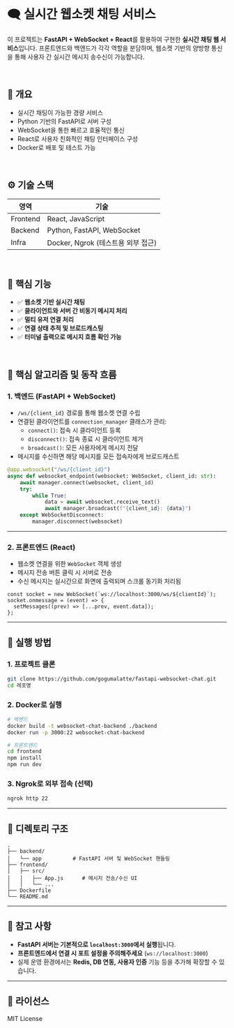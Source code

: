 # 🗨️ 실시간 웹소켓 채팅 서비스

이 프로젝트는 **FastAPI + WebSocket + React**를 활용하여 구현한 **실시간 채팅 웹 서비스**입니다. 프론트엔드와 백엔드가 각각 역할을 분담하며, 웹소켓 기반의 양방향 통신을 통해 사용자 간 실시간 메시지 송수신이 가능합니다.

<br/>

## 📌 개요

- 실시간 채팅이 가능한 경량 서비스
- Python 기반의 FastAPI로 서버 구성
- WebSocket을 통한 빠르고 효율적인 통신
- React로 사용자 친화적인 채팅 인터페이스 구성
- Docker로 배포 및 테스트 가능

<br/>

## ⚙️ 기술 스택

| 영역 | 기술 |
|------|------|
| Frontend | React, JavaScript |
| Backend | Python, FastAPI, WebSocket |
| Infra | Docker, Ngrok (테스트용 외부 접근) |

<br/>

## 🎯 핵심 기능

- ✅ **웹소켓 기반 실시간 채팅**
- ✅ **클라이언트와 서버 간 비동기 메시지 처리**
- ✅ **멀티 유저 연결 처리**
- ✅ **연결 상태 추적 및 브로드캐스팅**
- ✅ **터미널 출력으로 메시지 흐름 확인 가능**

<br/>

## 🧠 핵심 알고리즘 및 동작 흐름

### 1. 백엔드 (FastAPI + WebSocket)

- `/ws/{client_id}` 경로를 통해 웹소켓 연결 수립
- 연결된 클라이언트를 `connection_manager` 클래스가 관리:
  - `connect()`: 접속 시 클라이언트 등록
  - `disconnect()`: 접속 종료 시 클라이언트 제거
  - `broadcast()`: 모든 사용자에게 메시지 전달
- 메시지를 수신하면 해당 메시지를 모든 접속자에게 브로드캐스트

```python
@app.websocket("/ws/{client_id}")
async def websocket_endpoint(websocket: WebSocket, client_id: str):
    await manager.connect(websocket, client_id)
    try:
        while True:
            data = await websocket.receive_text()
            await manager.broadcast(f"{client_id}: {data}")
    except WebSocketDisconnect:
        manager.disconnect(websocket)
````

---

### 2. 프론트엔드 (React)

* 웹소켓 연결을 위한 `WebSocket` 객체 생성
* 메시지 전송 버튼 클릭 시 서버로 전송
* 수신 메시지는 실시간으로 화면에 출력되며 스크롤 동기화 처리됨

```tsx
const socket = new WebSocket(`ws://localhost:3000/ws/${clientId}`);
socket.onmessage = (event) => {
  setMessages((prev) => [...prev, event.data]);
};
```

---

## 🚀 실행 방법

### 1. 프로젝트 클론

```bash
git clone https://github.com/gogumalatte/fastapi-websocket-chat.git
cd 레포명
```

### 2. Docker로 실행

```bash
# 백엔드
docker build -t websocket-chat-backend ./backend
docker run -p 3000:22 websocket-chat-backend

# 프론트엔드
cd frontend
npm install
npm run dev
```

### 3. Ngrok로 외부 접속 (선택)

```bash
ngrok http 22
```

---

## 📁 디렉토리 구조

```
.
├── backend/
│   └── app          # FastAPI 서버 및 WebSocket 핸들링
├── frontend/
│   ├── src/
│   │   ├── App.js      # 메시지 전송/수신 UI
│   │   └── ...
├── Dockerfile
└── README.md
```

---

## 📌 참고 사항

* **FastAPI 서버는 기본적으로 `localhost:3000`에서 실행**됩니다.
* **프론트엔드에서 연결 시 포트 설정을 주의해주세요** (`ws://localhost:3000`)
* 실제 운영 환경에서는 **Redis, DB 연동, 사용자 인증** 기능 등을 추가해 확장할 수 있습니다.

---

## 📜 라이선스

MIT License
